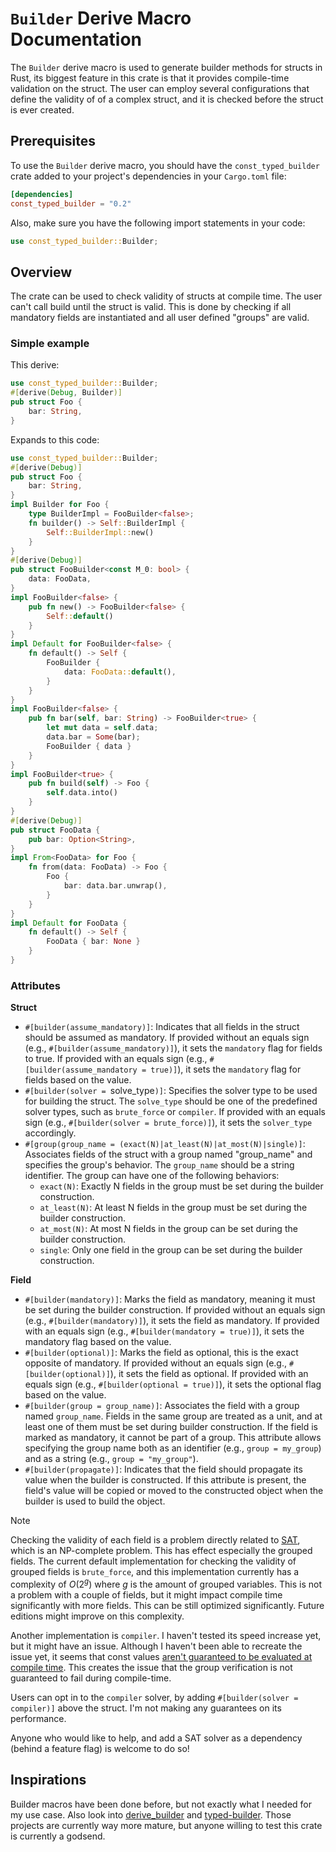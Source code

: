 # `Builder` Derive Macro Documentation

 The `Builder` derive macro is used to generate builder methods for structs in Rust, its biggest feature in this crate is that it provides compile-time validation on the struct. The user can employ several configurations that define the validity of of a complex struct, and it is checked before the struct is ever created.

 ## Prerequisites

To use the `Builder` derive macro, you should have the `const_typed_builder` crate added to your project's dependencies in your `Cargo.toml` file:

```toml
[dependencies]
const_typed_builder = "0.2"
```

Also, make sure you have the following import statements in your code:

```rust
use const_typed_builder::Builder;
```
## Overview
The crate can be used to check validity of structs at compile time. The user can't call build until the struct is valid. This is done by checking if all mandatory fields are instantiated and all user defined "groups" are valid.

### Simple example
This derive:
```rust
use const_typed_builder::Builder;
#[derive(Debug, Builder)]
pub struct Foo {
    bar: String,
}
```
Expands to this code:
```rust
use const_typed_builder::Builder;
#[derive(Debug)]
pub struct Foo {
    bar: String,
}
impl Builder for Foo {
    type BuilderImpl = FooBuilder<false>;
    fn builder() -> Self::BuilderImpl {
        Self::BuilderImpl::new()
    }
}
#[derive(Debug)]
pub struct FooBuilder<const M_0: bool> {
    data: FooData,
}
impl FooBuilder<false> {
    pub fn new() -> FooBuilder<false> {
        Self::default()
    }
}
impl Default for FooBuilder<false> {
    fn default() -> Self {
        FooBuilder {
            data: FooData::default(),
        }
    }
}
impl FooBuilder<false> {
    pub fn bar(self, bar: String) -> FooBuilder<true> {
        let mut data = self.data;
        data.bar = Some(bar);
        FooBuilder { data }
    }
}
impl FooBuilder<true> {
    pub fn build(self) -> Foo {
        self.data.into()
    }
}
#[derive(Debug)]
pub struct FooData {
    pub bar: Option<String>,
}
impl From<FooData> for Foo {
    fn from(data: FooData) -> Foo {
        Foo {
            bar: data.bar.unwrap(),
        }
    }
}
impl Default for FooData {
    fn default() -> Self {
        FooData { bar: None }
    }
}
```

### Attributes
**Struct**
- `#[builder(assume_mandatory)]`: Indicates that all fields in the struct should be assumed as mandatory.
  If provided without an equals sign (e.g., `#[builder(assume_mandatory)]`), it sets the `mandatory` flag for fields to true.
  If provided with an equals sign (e.g., `#[builder(assume_mandatory = true)]`), it sets the `mandatory` flag for fields based on the value.
- `#[builder(solver = `solve_type`)]`: Specifies the solver type to be used for building the struct. The `solve_type` should be one of
   the predefined solver types, such as `brute_force` or `compiler`. If provided with an equals sign (e.g., `#[builder(solver = brute_force)]`),
   it sets the `solver_type` accordingly.
- `#[group(group_name = (exact(N)|at_least(N)|at_most(N)|single)]`:
  Associates fields of the struct with a group named "group_name" and specifies the group's behavior.
  The `group_name` should be a string identifier. The group can have one of the following behaviors:
    - `exact(N)`: Exactly N fields in the group must be set during the builder construction.
    - `at_least(N)`: At least N fields in the group must be set during the builder construction.
    - `at_most(N)`: At most N fields in the group can be set during the builder construction.
    - `single`: Only one field in the group can be set during the builder construction.
 
**Field**
- `#[builder(mandatory)]`: Marks the field as mandatory, meaning it must be set during the builder
  construction. If provided without an equals sign (e.g., `#[builder(mandatory)]`), it sets the field as mandatory.
  If provided with an equals sign (e.g., `#[builder(mandatory = true)]`), it sets the mandatory flag based on the value.
- `#[builder(optional)]`: Marks the field as optional, this is the exact opposite of mandatory.
  If provided without an equals sign (e.g., `#[builder(optional)]`), it sets the field as optional.
  If provided with an equals sign (e.g., `#[builder(optional = true)]`), it sets the optional flag based on the value.
- `#[builder(group = group_name)]`: Associates the field with a group named `group_name`. Fields in the same group
  are treated as a unit, and at least one of them must be set during builder construction. If the field is marked as mandatory,
  it cannot be part of a group. This attribute allows specifying the group name both as an identifier (e.g., `group = my_group`)
  and as a string (e.g., `group = "my_group"`).
- `#[builder(propagate)]`: Indicates that the field should propagate its value when the builder is constructed. If this attribute
  is present, the field's value will be copied or moved to the constructed object when the builder is used to build the object.

> [!NOTE]
> Checking the validity of each field is a problem directly related to [SAT](https://en.wikipedia.org/wiki/Boolean_satisfiability_problem), which is an NP-complete problem. This has effect especially the grouped fields. The current default implementation for checking the validity of grouped fields is `brute_force`, and this implementation currently has a complexity of $`O(2^g)`$ where $`g`$ is the amount of grouped variables. This is not a problem with a couple of fields, but it might impact compile time significantly with more fields. This can be still optimized significantly. Future editions might improve on this complexity.
>
> Another implementation is `compiler`. I haven't tested its speed increase yet, but it might have an issue. Although I haven't been able to recreate the issue yet, it seems that const values [aren't guaranteed to be evaluated at compile time](https://doc.rust-lang.org/reference/const_eval.html). This creates the issue that the group verification is not guaranteed to fail during compile-time. 
> 
> Users can opt in to the `compiler` solver, by adding `#[builder(solver = compiler)]` above the struct. I'm not making any guarantees on its performance.
>
> Anyone who would like to help, and add a SAT solver as a dependency (behind a feature flag) is welcome to do so!

## Inspirations
Builder macros have been done before, but not exactly what I needed for my use case. Also look into [derive_builder](https://crates.io/crates/derive_builder) and [typed-builder](https://crates.io/crates/typed-builder). Those projects are currently way more mature, but anyone willing to test this crate is currently a godsend.
